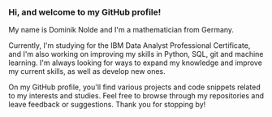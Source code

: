 ### Hi, and welcome to my GitHub profile!
My name is Dominik Nolde and I'm a mathematician from Germany.

Currently, I'm studying for the IBM Data Analyst Professional Certificate, and I'm also working on improving my skills in Python, SQL, git and machine learning.
I'm always looking for ways to expand my knowledge and improve my current skills, as well as develop new ones.

On my GitHub profile, you'll find various projects and code snippets related to my interests and studies.
Feel free to browse through my repositories and leave feedback or suggestions.
Thank you for stopping by!

<!--
**DoNolde/DoNolde** is a ✨ _special_ ✨ repository because its `README.md` (this file) appears on your GitHub profile.

Here are some ideas to get you started:

- 🔭 I’m currently working on ...
- 🌱 I’m currently learning ...
- 👯 I’m looking to collaborate on ...
- 🤔 I’m looking for help with ...
- 💬 Ask me about ...
- 📫 How to reach me: ...
- 😄 Pronouns: ...
- ⚡ Fun fact: ...
-->
